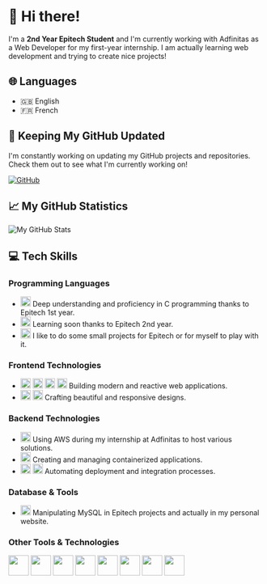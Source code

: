 # 👋 Hi there!

I'm a **2nd Year Epitech Student** and I'm currently working with Adfinitas as a Web Developer for my first-year internship. I am actually learning web development and trying to create nice projects!

## 🌐 Languages

- 🇬🇧 English
- 🇫🇷 French

## 🔄 Keeping My GitHub Updated

I'm constantly working on updating my GitHub projects and repositories. Check them out to see what I'm currently working on!

[![GitHub](https://img.shields.io/badge/-GitHub-181717?style=flat&logo=GitHub)](https://github.com/louistruptil)

## 📈 My GitHub Statistics

![My GitHub Stats](https://github-readme-stats.vercel.app/api?username=louistruptil&show_icons=true&theme=radical)

## 💻 Tech Skills

### Programming Languages
- <img src="https://skillicons.dev/icons?i=c" width="20" height="20" /> Deep understanding and proficiency in C programming thanks to Epitech 1st year.
- <img src="https://skillicons.dev/icons?i=cpp" width="20" height="20" /> Learning soon thanks to Epitech 2nd year.
- <img src="https://skillicons.dev/icons?i=python" width="20" height="20" /> I like to do some small projects for Epitech or for myself to play with it.

### Frontend Technologies
- <img src="https://skillicons.dev/icons?i=react" width="20" height="20" /> <img src="https://skillicons.dev/icons?i=next" width="20" height="20" /> <img src="https://skillicons.dev/icons?i=html" width="20" height="20" /> <img src="https://skillicons.dev/icons?i=svelte" width="20" height="20" /> Building modern and reactive web applications.
- <img src="https://skillicons.dev/icons?i=css" width="20" height="20" /> <img src="https://skillicons.dev/icons?i=tailwind" width="20" height="20" /> Crafting beautiful and responsive designs.

### Backend Technologies
- <a href="https://aws.amazon.com"><img src="https://skillicons.dev/icons?i=aws" width="20" height="20" /></a> Using AWS during my internship at Adfinitas to host various solutions.
- <a href="https://www.docker.com"><img src="https://skillicons.dev/icons?i=docker" width="20" height="20" /></a> Creating and managing containerized applications.
- <img src="https://skillicons.dev/icons?i=githubactions" width="20" height="20" /> <img src="https://skillicons.dev/icons?i=vercel" width="20" height="20" /> Automating deployment and integration processes.

### Database & Tools
- <img src="https://skillicons.dev/icons?i=mysql" width="20" height="20" /> Manipulating MySQL in Epitech projects and actually in my personal website.

### Other Tools & Technologies
<img src="https://skillicons.dev/icons?i=git" width="40" height="40" /> <img src="https://skillicons.dev/icons?i=github" width="40" height="40" /> <img src="https://skillicons.dev/icons?i=vscode" width="40" height="40" /> <img src="https://skillicons.dev/icons?i=figma" width="40" height="40" /> <img src="https://skillicons.dev/icons?i=bash" width="40" height="40" /> <img src="https://skillicons.dev/icons?i=notion" width="40" height="40" /> <img src="https://skillicons.dev/icons?i=clion" width="40" height="40" /> <img src="https://skillicons.dev/icons?i=idea" width="40" height="40" />
